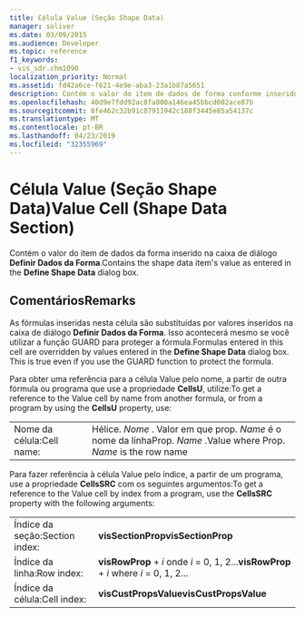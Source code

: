 ```yaml
---
title: Célula Value (Seção Shape Data)
manager: soliver
ms.date: 03/09/2015
ms.audience: Developer
ms.topic: reference
f1_keywords:
- vis_sdr.chm1090
localization_priority: Normal
ms.assetid: fd42a6ce-f621-4e9e-aba3-23a1b87a5651
description: Contém o valor do item de dados de forma conforme inserido na caixa de diálogo Dados da Forma.
ms.openlocfilehash: 40d9e7fdd92ac8fa800a146ea45bbcd002ace87b
ms.sourcegitcommit: 8fe462c32b91c87911942c188f3445e85a54137c
ms.translationtype: MT
ms.contentlocale: pt-BR
ms.lasthandoff: 04/23/2019
ms.locfileid: "32355969"
---
```

# <a name="value-cell-shape-data-section"></a><span data-ttu-id="c9dac-103">Célula Value (Seção Shape Data)</span><span class="sxs-lookup"><span data-stu-id="c9dac-103">Value Cell (Shape Data Section)</span></span>

<span data-ttu-id="c9dac-104">Contém o valor do item de dados da forma inserido na caixa de diálogo **Definir Dados da Forma**.</span><span class="sxs-lookup"><span data-stu-id="c9dac-104">Contains the shape data item's value as entered in the **Define Shape Data** dialog box.</span></span> 
  
## <a name="remarks"></a><span data-ttu-id="c9dac-105">Comentários</span><span class="sxs-lookup"><span data-stu-id="c9dac-105">Remarks</span></span>

<span data-ttu-id="c9dac-p101">As fórmulas inseridas nesta célula são substituídas por valores inseridos na caixa de diálogo **Definir Dados da Forma**. Isso acontecerá mesmo se você utilizar a função GUARD para proteger a fórmula.</span><span class="sxs-lookup"><span data-stu-id="c9dac-p101">Formulas entered in this cell are overridden by values entered in the **Define Shape Data** dialog box. This is true even if you use the GUARD function to protect the formula.</span></span> 
  
<span data-ttu-id="c9dac-108">Para obter uma referência para a célula Value pelo nome, a partir de outra fórmula ou programa que use a propriedade **CellsU**, utilize:</span><span class="sxs-lookup"><span data-stu-id="c9dac-108">To get a reference to the Value cell by name from another formula, or from a program by using the **CellsU** property, use:</span></span> 
  
|||
|:-----|:-----|
| <span data-ttu-id="c9dac-109">Nome da célula:</span><span class="sxs-lookup"><span data-stu-id="c9dac-109">Cell name:</span></span>  <br/> | <span data-ttu-id="c9dac-110">Hélice.  *Nome* . Valor em que prop.  *Name* é o nome da linha</span><span class="sxs-lookup"><span data-stu-id="c9dac-110">Prop.  *Name*  .Value where Prop.  *Name*  is the row name</span></span>  <br/> |
   
<span data-ttu-id="c9dac-111">Para fazer referência à célula Value pelo índice, a partir de um programa, use a propriedade **CellsSRC** com os seguintes argumentos:</span><span class="sxs-lookup"><span data-stu-id="c9dac-111">To get a reference to the Value cell by index from a program, use the **CellsSRC** property with the following arguments:</span></span> 
  
|||
|:-----|:-----|
| <span data-ttu-id="c9dac-112">Índice da seção:</span><span class="sxs-lookup"><span data-stu-id="c9dac-112">Section index:</span></span>  <br/> |<span data-ttu-id="c9dac-113">**visSectionProp**</span><span class="sxs-lookup"><span data-stu-id="c9dac-113">**visSectionProp**</span></span> <br/> |
| <span data-ttu-id="c9dac-114">Índice da linha:</span><span class="sxs-lookup"><span data-stu-id="c9dac-114">Row index:</span></span>  <br/> |<span data-ttu-id="c9dac-115">**visRowProp** +  *i* onde *i* = 0, 1, 2...</span><span class="sxs-lookup"><span data-stu-id="c9dac-115">**visRowProp** +  *i*  where  *i*  = 0, 1, 2...</span></span>  <br/> |
| <span data-ttu-id="c9dac-116">Índice da célula:</span><span class="sxs-lookup"><span data-stu-id="c9dac-116">Cell index:</span></span>  <br/> |<span data-ttu-id="c9dac-117">**visCustPropsValue**</span><span class="sxs-lookup"><span data-stu-id="c9dac-117">**visCustPropsValue**</span></span> <br/> |
   

